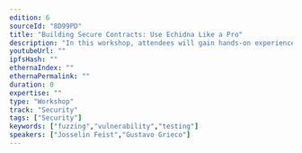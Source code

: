 ```yaml
---
edition: 6
sourceId: "8D99PD"
title: "Building Secure Contracts: Use Echidna Like a Pro"
description: "In this workshop, attendees will gain hands-on experience with Echidna - an open-source smart contract fuzzer - to build secure smart contracts. Echidna has been used in many professional audits, and fuzzing is a key component to increasing the contracts’ security. Attendees will learn how to define and write invariants and how to use Echidna efficiently. By the end of the session, they will know how to integrate property testing into their development process and write more secure code."
youtubeUrl: ""
ipfsHash: ""
ethernaIndex: ""
ethernaPermalink: ""
duration: 0
expertise: ""
type: "Workshop"
track: "Security"
tags: ["Security"]
keywords: ["fuzzing","vulnerability","testing"]
speakers: ["Josselin Feist","Gustavo Grieco"]
---
```

